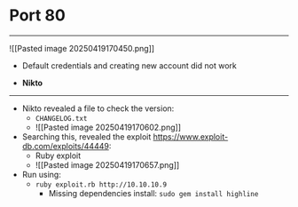 # Port 80
---
![[Pasted image 20250419170450.png]]
- Default credentials and creating new account did not work

- **Nikto**
---
- Nikto revealed a file to check the version:
	- `CHANGELOG.txt`
	- ![[Pasted image 20250419170602.png]]
- Searching this, revealed the exploit https://www.exploit-db.com/exploits/44449:
	- Ruby exploit
	- ![[Pasted image 20250419170657.png]]
- Run using:
	- `ruby exploit.rb http://10.10.10.9`
		- Missing dependencies install: `sudo gem install highline`
